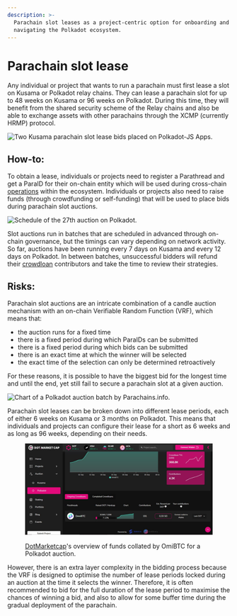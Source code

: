 ```yaml
---
description: >-
  Parachain slot leases as a project-centric option for onboarding and
  navigating the Polkadot ecosystem.
---
```


# Parachain slot lease

Any individual or project that wants to run a parachain must first lease a slot on Kusama or Polkadot relay chains. They can lease a parachain slot for up to 48 weeks on Kusama or 96 weeks on Polkadot. During this time, they will benefit from the shared security scheme of the Relay chains and also be able to exchange assets with other parachains through the XCMP (currently HRMP) protocol.

![Two Kusama parachain slot lease bids placed on Polkadot-JS Apps.](../../../.gitbook/assets/O\_BSlots.JPG)



## How-to:

To obtain a lease, individuals or projects need to register a Parathread and get a ParaID for their on-chain entity which will be used during cross-chain [operations](../) within the ecosystem. Individuals or projects also need to raise funds (through crowdfunding or self-funding) that will be used to place bids during parachain slot auctions.&#x20;

![Schedule of the 27th auction on Polkadot.](../../../.gitbook/assets/O\_BAuctionsTT.JPG)

Slot auctions run in batches that are scheduled in advanced through on-chain governance, but the timings can vary depending on network activity. So far, auctions have been running every 7 days on Kusama and every 12 days on Polkadot. In between batches, unsuccessful bidders will refund their [crowdloan](../crowdfunding/crowdloans.md) contributors and take the time to review their strategies.



## Risks:

Parachain slot auctions are an intricate combination of a candle auction mechanism with an on-chain Verifiable Random Function (VRF), which means that:

* the auction runs for a fixed time
* there is a fixed period during which ParaIDs can be submitted
* there is a fixed period during which bids can be submitted
* there is an exact time at which the winner will be selected
* the exact time of the selection can only be determined retroactively&#x20;

For these reasons, it is possible to have the biggest bid for the longest time and until the end, yet still fail to secure a parachain slot at a given auction.

![Chart of a Polkadot auction batch by Parachains.info.](../../../.gitbook/assets/O\_BParachaininfo.JPG)



Parachain slot leases can be broken down into different lease periods, each of either 6 weeks on Kusama or 3 months on Polkadot. This means that individuals and projects can configure their lease for a short as 6 weeks and as long as 96 weeks, depending on their needs.&#x20;

<figure><img src="../../../.gitbook/assets/O_BDotMarketcap.JPG" alt=""><figcaption><p><a href="https://www.dotmarketcap.com/auction/polkadot">DotMarketcap</a>'s overview of funds collated by OmiBTC for a Polkadot auction.</p></figcaption></figure>



However, there is an extra layer complexity in the bidding process because the VRF is designed to optimise the number of lease periods locked during an auction at the time it selects the winner. Therefore, it is often recommended to bid for the full duration of the lease period to maximise the chances of winning a bid, and also to allow for some buffer time during the gradual deployment of the parachain.

